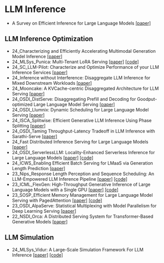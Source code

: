 # LLM Inference

- A Survey on Efficient Inference for Large Language Models [[paper]](https://arxiv.org/abs/2404.14294)

## LLM Inference Optimization
- 24_Characterizing and Efficiently Accelerating Multimodal Generation Model Inference [[paper]](https://arxiv.org/abs/2410.00215)
- 24_MLSys_Punica: Multi-Tenant LoRA Serving [[paper]](https://arxiv.org/abs/2310.18547) [[code]](https://github.com/punica-ai/punica)
- 24_SC_LLM-Pilot: Characterize and Optimize Performance of your LLM Inference Services [[paper]](https://arxiv.org/abs/2410.02425)
- 24_Inference without Interference: Disaggregate LLM Inference for Mixed Downstream Workloads [[paper]](https://arxiv.org/abs/2401.11181)
- 24_Mooncake: A KVCache-centric Disaggregated Architecture for LLM Serving [[paper]](https://arxiv.org/pdf/2407.00079)
- 24_OSDI_DistServe: Disaggregating Prefill and Decoding for Goodput-optimized Large Language Model Serving [[paper]](https://arxiv.org/abs/2401.09670)
- 24_OSDI_Llumnix: Dynamic Scheduling for Large Language Model Serving [[paper]](https://www.usenix.org/system/files/osdi24-sun-biao.pdf)
- 24_ISCA_Splitwise: Efficient Generative LLM Inference Using Phase Splitting [[paper]](https://arxiv.org/abs/2311.18677)
- 24_OSDI_Taming Throughput-Latency Tradeoff in LLM Inference with Sarathi-Serve [[paper]](https://arxiv.org/pdf/2403.02310.pdf)
- 24_Fast Distributed Inference Serving for Large Language Models [[paper]](https://arxiv.org/pdf/2305.05920.pdf)
- 24_OSDI_ServerlessLLM: Locality-Enhanced Serverless Inference for Large Language Models [[paper]](https://arxiv.org/abs/2401.14351) [[code]](https://github.com/ServerlessLLM/ServerlessLLM)
- 24_ICWS_Enabling Efficient Batch Serving for LMaaS via Generation Length Prediction [[paper]](https://arxiv.org/abs/2406.04785)
- 23_Nips_Response Length Perception and Sequence Scheduling: An LLM-Empowered LLM Inference Pipeline [[paper]](https://arxiv.org/abs/2305.13144) [[code]](https://github.com/zhengzangw/Sequence-Scheduling)
- 23_ICML_FlexGen: High-Throughput Generative Inference of Large Language Models with a Single GPU [[paper]](https://dl.acm.org/doi/10.5555/3618408.3619696) [[code]](https://github.com/FMInference/FlexGen)
- 23_SOSP_Efficient Memory Management for Large Language Model Serving with PagedAttention [[paper]](https://arxiv.org/abs/2309.06180) [[code]](https://github.com/vllm-project/vllm)
- 23_OSDI_AlpaServe: Statistical Multiplexing with Model Parallelism for Deep Learning Serving [[paper]](https://www.usenix.org/system/files/osdi23-li-zhuohan.pdf)
- 22_NSDI_Orca: A Distributed Serving System for Transformer-Based Generative Models [[paper]](https://www.usenix.org/conference/osdi22/presentation/yu)


## LLM Simulation
- 24_MLSys_Vidur: A Large-Scale Simulation Framework For LLM Inference [[paper]](https://arxiv.org/abs/2405.05465) [[code]](https://github.com/microsoft/vidur)